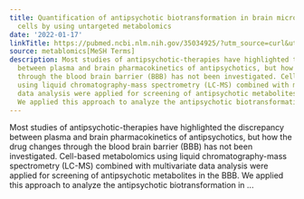 ```yaml
---
title: Quantification of antipsychotic biotransformation in brain microvascular endothelial
  cells by using untargeted metabolomics
date: '2022-01-17'
linkTitle: https://pubmed.ncbi.nlm.nih.gov/35034925/?utm_source=curl&utm_medium=rss&utm_campaign=pubmed-2&utm_content=1Zkrxt7ktlCbHBXEV3v65xxSnkSWNsJ1A6Fq3gBniKhGfIUslK&fc=20210907212339&ff=20220119195610&v=2.17.5
source: metablomics[MeSH Terms]
description: Most studies of antipsychotic-therapies have highlighted the discrepancy
  between plasma and brain pharmacokinetics of antipsychotics, but how the drug changes
  through the blood brain barrier (BBB) has not been investigated. Cell-based metabolomics
  using liquid chromatography-mass spectrometry (LC-MS) combined with multivariate
  data analysis were applied for screening of antipsychotic metabolites in the BBB.
  We applied this approach to analyze the antipsychotic biotransformation in ...
---
```

Most studies of antipsychotic-therapies have highlighted the discrepancy between plasma and brain pharmacokinetics of antipsychotics, but how the drug changes through the blood brain barrier (BBB) has not been investigated. Cell-based metabolomics using liquid chromatography-mass spectrometry (LC-MS) combined with multivariate data analysis were applied for screening of antipsychotic metabolites in the BBB. We applied this approach to analyze the antipsychotic biotransformation in ...